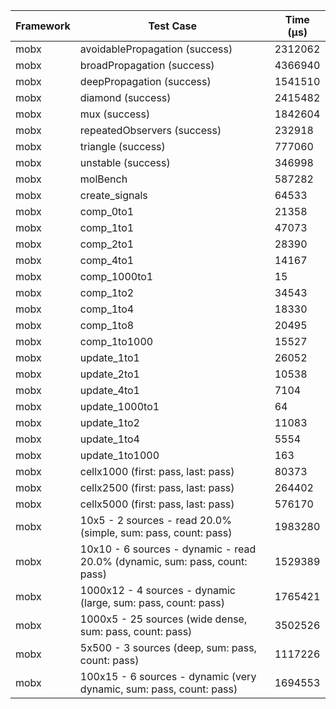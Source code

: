 | Framework | Test Case | Time (μs) |
| --- | --- | --- |
| mobx | avoidablePropagation (success) | 2312062 |
| mobx | broadPropagation (success) | 4366940 |
| mobx | deepPropagation (success) | 1541510 |
| mobx | diamond (success) | 2415482 |
| mobx | mux (success) | 1842604 |
| mobx | repeatedObservers (success) | 232918 |
| mobx | triangle (success) | 777060 |
| mobx | unstable (success) | 346998 |
| mobx | molBench | 587282 |
| mobx | create_signals | 64533 |
| mobx | comp_0to1 | 21358 |
| mobx | comp_1to1 | 47073 |
| mobx | comp_2to1 | 28390 |
| mobx | comp_4to1 | 14167 |
| mobx | comp_1000to1 | 15 |
| mobx | comp_1to2 | 34543 |
| mobx | comp_1to4 | 18330 |
| mobx | comp_1to8 | 20495 |
| mobx | comp_1to1000 | 15527 |
| mobx | update_1to1 | 26052 |
| mobx | update_2to1 | 10538 |
| mobx | update_4to1 | 7104 |
| mobx | update_1000to1 | 64 |
| mobx | update_1to2 | 11083 |
| mobx | update_1to4 | 5554 |
| mobx | update_1to1000 | 163 |
| mobx | cellx1000 (first: pass, last: pass) | 80373 |
| mobx | cellx2500 (first: pass, last: pass) | 264402 |
| mobx | cellx5000 (first: pass, last: pass) | 576170 |
| mobx | 10x5 - 2 sources - read 20.0% (simple, sum: pass, count: pass) | 1983280 |
| mobx | 10x10 - 6 sources - dynamic - read 20.0% (dynamic, sum: pass, count: pass) | 1529389 |
| mobx | 1000x12 - 4 sources - dynamic (large, sum: pass, count: pass) | 1765421 |
| mobx | 1000x5 - 25 sources (wide dense, sum: pass, count: pass) | 3502526 |
| mobx | 5x500 - 3 sources (deep, sum: pass, count: pass) | 1117226 |
| mobx | 100x15 - 6 sources - dynamic (very dynamic, sum: pass, count: pass) | 1694553 |
